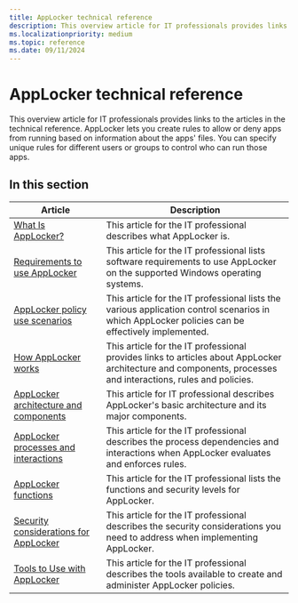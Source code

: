 ```yaml
---
title: AppLocker technical reference
description: This overview article for IT professionals provides links to the articles in the technical reference.
ms.localizationpriority: medium
ms.topic: reference
ms.date: 09/11/2024
---
```


# AppLocker technical reference

This overview article for IT professionals provides links to the articles in the technical reference.
AppLocker lets you create rules to allow or deny apps from running based on information about the apps' files. You can specify unique rules for different users or groups to control who can run those apps.

## In this section

| Article | Description |
| --- | --- |
| [What Is AppLocker?](what-is-applocker.md) | This article for the IT professional describes what AppLocker is. |
| [Requirements to use AppLocker](requirements-to-use-applocker.md) | This article for the IT professional lists software requirements to use AppLocker on the supported Windows operating systems. |
| [AppLocker policy use scenarios](applocker-policy-use-scenarios.md) | This article for the IT professional lists the various application control scenarios in which AppLocker policies can be effectively implemented. |
| [How AppLocker works](how-applocker-works-techref.md) | This article for the IT professional provides links to articles about AppLocker architecture and components, processes and interactions, rules and policies. |
| [AppLocker architecture and components](applocker-architecture-and-components.md) | This article for IT professional describes AppLocker's basic architecture and its major components. |
| [AppLocker processes and interactions](applocker-processes-and-interactions.md) | This article for the IT professional describes the process dependencies and interactions when AppLocker evaluates and enforces rules. |
| [AppLocker functions](applocker-functions.md) | This article for the IT professional lists the functions and security levels for AppLocker. |
| [Security considerations for AppLocker](security-considerations-for-applocker.md) | This article for the IT professional describes the security considerations you need to address when implementing AppLocker. |
| [Tools to Use with AppLocker](tools-to-use-with-applocker.md) | This article for the IT professional describes the tools available to create and administer AppLocker policies. |
